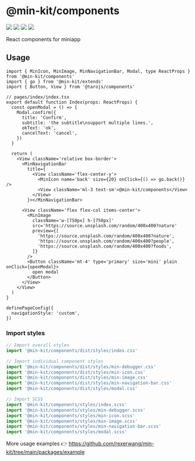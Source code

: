 # @min-kit/components

[![](https://img.shields.io/codecov/c/github/rexerwang/min-kit?style=for-the-badge)](https://codecov.io/gh/rexerwang/min-kit)
[![](https://img.shields.io/npm/types/%40min-kit/components?style=for-the-badge)](https://github.com/rexerwang/min-kit/tree/main/packages/components)
[![](https://img.shields.io/npm/v/%40min-kit/components?style=for-the-badge)](https://npm.im/@min-kit/components)
[![](https://img.shields.io/badge/React-Tarojs-007ACC?style=for-the-badge&logo=react&logoColor=61DAFB&labelColor=20232A)](https://github.com/NervJS/taro)

React components for miniapp

## Usage

```tsx
import { MinIcon, MinImage, MinNavigationBar, Modal, type ReactProps } from '@min-kit/components'
import { go } from '@min-kit/extends'
import { Button, View } from '@tarojs/components'

// pages/index/index.tsx
export default function Index(props: ReactProps) {
  const openModal = () => {
    Modal.confirm({
      title: 'Confirm',
      subtitle: 'the subtitle\nsupport multiple lines.',
      okText: 'ok',
      cancelText: 'cancel',
    })
  }

  return (
    <View className='relative box-border'>
      <MinNavigationBar
        title={
          <View className='flex-center-y'>
            <MinIcon name='back' size={20} onClick={() => go.back()} />
            <View className='ml-3 text-sm'>@min-kit/components</View>
          </View>
        }></MinNavigationBar>

      <View className='flex flex-col items-center'>
        <MinImage
          className='w-[750px] h-[750px]'
          src='https://source.unsplash.com/random/400x400?nature'
          preview={[
            'https://source.unsplash.com/random/400x400?nature',
            'https://source.unsplash.com/random/400x400?people',
            'https://source.unsplash.com/random/400x400?foods',
          ]}
        />
        <Button className='mt-4' type='primary' size='mini' plain onClick={openModal}>
          open modal
        </Button>
      </View>
    </View>
  )
}

definePageConfig({
  navigationStyle: 'custom',
})
```

### Import styles

```js
// Import overall styles
import '@min-kit/components/dist/styles/index.css'

// Import individual component styles
import '@min-kit/components/dist/styles/min-debugger.css'
import '@min-kit/components/dist/styles/min-icon.css'
import '@min-kit/components/dist/styles/min-image.css'
import '@min-kit/components/dist/styles/min-navigation-bar.css'
import '@min-kit/components/dist/styles/modal.css'

// Import SCSS
import '@min-kit/components/styles/index.scss'
import '@min-kit/components/styles/min-debugger.scss'
import '@min-kit/components/styles/min-icon.scss'
import '@min-kit/components/styles/min-image.scss'
import '@min-kit/components/styles/min-navigation-bar.scss'
import '@min-kit/components/styles/modal.scss'
```

More usage examples 👉 https://github.com/rexerwang/min-kit/tree/main/packages/example
